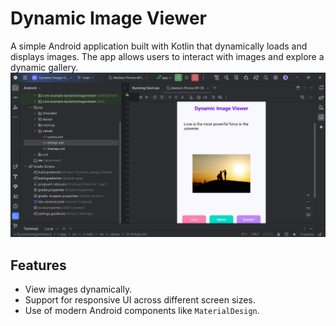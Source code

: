 # Dynamic Image Viewer

A simple Android application built with Kotlin that dynamically loads and displays images. The app allows users to interact with images and explore a dynamic gallery.
![Screenshot](App-creenshot-1.png)
## Features
- View images dynamically.
- Support for responsive UI across different screen sizes.
- Use of modern Android components like `MaterialDesign`.
